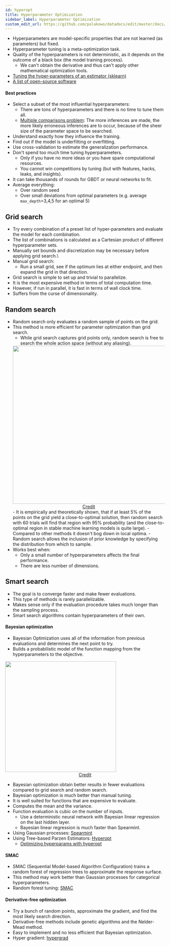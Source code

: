 ```yaml
---
id: hyperopt
title: Hyperparameter Optimization
sidebar_label: Hyperparameter Optimization
custom_edit_url: https://github.com/polakowo/datadocs/edit/master/docs/machine-learning/hyperopt.md
---
```


- Hyperparameters are model-specific properties that are not learned (as parameters) but fixed.
- Hyperparameter tuning is a meta-optimization task.
- Quality of the hyperparameters is not deterministic, as it depends on the outcome of a black box (the model training process).
    - We can't obtain the derivative and thus can't apply other mathematical optimization tools.
- [Tuning the hyper-parameters of an estimator (sklearn)](http://scikit-learn.org/stable/modules/grid_search.html)
- [A list of open-source software](https://en.wikipedia.org/wiki/Hyperparameter_optimization#Open-source_software)

#### Best practices

- Select a subset of the most influential hyperparameters:
    - There are tons of hyperparameters and there is no time to tune them all.
    - [Multiple comparisons problem](https://en.wikipedia.org/wiki/Multiple_comparisons_problem#cite_note-2): The more inferences are made, the more likely erroneous inferences are to occur, because of the sheer size of the parameter space to be searched.
- Understand exactly how they influence the training.
- Find out if the model is underfitting or overfitting.
- Use cross-validation to estimate the generalization performance.
- Don't spend too much time tuning hyperparameters.
    - Only if you have no more ideas or you have spare computational resources.
    - You cannot win competitions by tuning (but with features, hacks, leaks, and insights).
- It can take thousands of rounds for GBDT or neural networks to fit.
- Average everything:
    - Over random seed
    - Over small deviations from optimal parameters (e.g. average `max_depth`=3,4,5 for an optimal 5)

## Grid search

- Try every combination of a preset list of hyper-parameters and evaluate the model for each combination.
- The list of combinations is calculated as a Cartesian product of different hyperparameter sets.
- Manually set bounds and discretization may be necessary before applying grid search.\
- Manual grid search:
    - Run a small grid, see if the optimum lies at either endpoint, and then expand the grid in that direction.
- Grid search is simple to set up and trivial to parallelize.
- It is the most expensive method in terms of total computation time. 
- However, if run in parallel, it is fast in terms of wall clock time.
- Suffers from the curse of dimensionality.

## Random search

- Random search only evaluates a random sample of points on the grid.
- This method is more efficient for parameter optimization than grid search.
    - While grid search captures grid points only, random search is free to search the whole action space (without any aliasing).
    <center><img width=500 src="/datadocs/assets/both.png"/></center>
    <center><a href="https://www.analyticsindiamag.com/why-is-random-search-better-than-grid-search-for-machine-learning/" class="credit">Credit</a></center>
    - It is empirically and theoretically shown, that if at least 5% of the points on the grid yield a close-to-optimal solution, then random search with 60 trials will find that region with 95% probability (and the close-to-optimal region in stable machine learning models is quite large).
    - Compared to other methods it doesn't bog down in local optima.
    - Random search allows the inclusion of prior knowledge by specifying the distribution from which to sample.
- Works best when: 
    - Only a small number of hyperparameters affects the final performance.
    - There are less number of dimensions.

## Smart search

- The goal is to converge faster and make fewer evaluations.
- This type of methods is rarely parallelizable.
- Makes sense only if the evaluation procedure takes much longer than the sampling process.
- Smart search algorithms contain hyperparameters of their own.

#### Bayesian optimization

- Bayesian Optimization uses all of the information from previous evaluations and determines the next point to try.
- Builds a probabilistic model of the function mapping from the hyperparameters to the objective.

<img width=350 src="/datadocs/assets/6a010534b1db25970b01b7c869bebc970b-800wi.gif"/>
<center><a href="https://blog.revolutionanalytics.com/2016/06/bayesian-optimization-of-machine-learning-models.html" class="credit">Credit</a></center>

- Bayesian optimization obtain better results in fewer evaluations compared to grid search and random search.
- Bayesian optimization is much better than manual tuning.
- It is well suited for functions that are expensive to evaluate.
- Computes the mean and the variance.
- Function evaluation is cubic on the number of inputs.
    - Use a deterministic neural network with Bayesian linear regression on the last hidden layer.
    - Bayesian linear regression is much faster than Spearmint.
- Using Gaussian processes: [Spearmint](https://github.com/HIPS/Spearmint)
- Using Tree-based Parzen Estimators: [Hyperopt](http://hyperopt.github.io/hyperopt/)
    - [Optimizing hyperparams with hyperopt](http://fastml.com/optimizing-hyperparams-with-hyperopt/)

#### SMAC

- SMAC (Sequential Model-based Algorithm Configuration) trains a random forest of regression trees to approximate the response surface.
- This method may work better than Gaussian processes for categorical hyperparameters.
- Random forest tuning: [SMAC](http://bit.ly/SMAC-proj)

#### Derivative-free optimization

- Try a bunch of random points, approximate the gradient, and find the most likely search direction.
- Derivative-free methods include genetic algorithms and the Nelder-Mead method.
- Easy to implement and no less efficient that Bayesian optimization.
- Hyper gradient: [hypergrad](https://github.com/HIPS/hypergrad)
